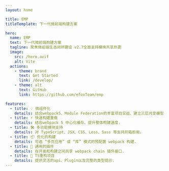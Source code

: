 ```yaml
---
layout: home

title: EMP
titleTemplate: 下一代微前端构建方案

hero:
  name: EMP
  text: 下一代微前端构建方案
  tagline: 聚焦微前端生态闭环建设 v2.7全面支持模块共享热更
  image:
    src: /hero.avif
    alt: Vite
  actions:
    - theme: brand
      text: Get Started
      link: /develop/
    - theme: alt
      text: GitHub
      link: https://github.com/efoxTeam/emp

features:
  - title: 💡 微组件化
    details: 结合webpack5、Module Federation的丰富项目实战、建立三层共享模型
  - title: ⚡️ 快速构建重载
    details: 结合webpack 5 中心化缓存、提升整体构建速度.
  - title: 🛠️ 多功能模块支持
    details: 对 TypeScript、JSX、CSS、Less、Sass 等支持开箱即用。
  - title: 📦 优化的构建
    details: 可选 “多页应用” 或 “库” 模式的预配置 webpack 构建.
  - title: 🔩 通用的插件
    details: 在开发和构建之间共享 webpack chain 插件接口.
  - title: 🔑 TS重构项目
    details: 提供灵活的api、Plugin以及完整的类型提示.
---
```

